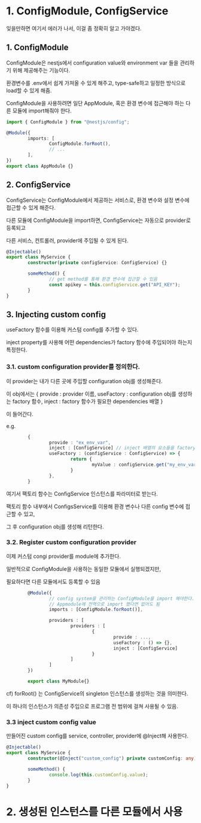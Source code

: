 # 1. ConfigModule, ConfigService

잊을만하면 여기서 에러가 나서, 이걸 좀 정확히 알고 가야겠다.

## 1. ConfigModule

ConfigModule은 nestjs에서 configuration value와 environment var 들을 관리하기 위해 제공해주는 기능이다.

환경변수를 .env에서 쉽게 가져올 수 있게 해주고, type-safe하고 일정한 방식으로 load할 수 있게 해줌.

ConfigModule을 사용하려면 일단 AppModule, 혹은 환경 변수에 접근해야 하는 다른 모듈에 import해줘야 한다.

```ts
import { ConfigModule } from "@nestjs/config";

@Module({
        imports: [
                ConfigModule.forRoot(),
                // ...
        ],
})
export class AppModule {}
```

## 2. ConfigService

ConfigService는 ConfigModule에서 제공하는 서비스로, 환경 변수와 설정 변수에 접근할 수 있게 해준다.

다른 모듈에 ConfigModule을 import하면, ConfigService는 자동으로 provider로 등록되고

다른 서비스, 컨트롤러, provider에 주입될 수 있게 된다.

```ts
@Injectable()
export class MyService {
        constructor(private configService: ConfigService) {}

        someMethod() {
                // get method를 통해 환경 변수에 접근할 수 있음
                const apikey = this.configService.get("API_KEY");
        }
}
```

## 3. Injecting custom config

useFactory 함수를 이용해 커스텀 config를 추가할 수 있다.

inject property를 사용해 어떤 dependencies가 factory 함수에 주입되어야 하는지 특정한다.

### 3.1. custom configuration provider를 정의한다.

이 provider는 내가 다른 곳에 주입할 configuration obj를 생성해준다.

이 obj에서는
{
provide : provider 이름,
useFactory : configuration obj를 생성하는 factory 함수,
inject : factory 함수가 필요한 dependencies 배열
}

이 들어간다.

e.g.

```ts
        {
                provide : "ex_env_var",
                inject : [ConfigService] // inject 배열의 요소들을 factory 함수에 매개변수처럼 넣어주겠다는 의미
                useFactory : (configService : ConfigService) => {
                        return {
                                myValue : configService.get("my_env_var")
                        }
                },
        }
```

여기서 팩토리 함수는 ConfigService 인스턴스를 파라미터로 받는다.

팩토리 함수 내부에서 ConfigsService를 이용해 환경 변수나 다른 config 변수에 접근할 수 있고,

그 후 configuration obj를 생성해 리턴한다.

### 3.2. Register custom configuration provider

이제 커스텀 congi provider를 module에 추가한다.

일반적으로 ConfigModule을 사용하는 동일한 모듈에서 실행되겠지만,

필요하다면 다른 모듈에서도 등록할 수 있음

```ts
        @Module({
                // config system을 관리하는 ConfigModule을 import 해야한다.
                // Appmodule에 전역으로 import 했다면 없어도 됨
                imports : [ConfigModule.forRoot()],

                providers : [
                        providers : [
                                {
                                        provide : ...,
                                        useFactory : () => {},
                                        inject : [ConfigService]
                                }
                        ]
                ]
        })

        export class MyModule{}
```

cf) forRoot() 는 ConfigService의 singleton 인스턴스를 생성하는 것을 의미한다.

이 하나의 인스턴스가 의존성 주입으로 프로그램 전 범위에 걸쳐 사용될 수 있음.

### 3.3 inject custom config value

만들어진 custom config를 service, controller, provider에 @Inject해 사용한다.

```ts
@Injectable()
export class MyService {
        constructor(@Inject("custom_config") private customConfig: any) {}

        someMethod() {
                console.log(this.customConfig.value);
        }
}
```

# 2. 생성된 인스턴스를 다른 모듈에서 사용
